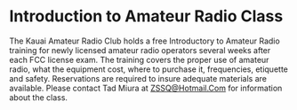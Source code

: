 # Introduction to Amateur Radio Class

The Kauai Amateur Radio Club holds a free Introductory to Amateur Radio training for newly licensed amateur radio operators several weeks after each FCC license exam.  The training covers the proper use of amateur radio, what the equipment cost, where to purchase it, frequencies, etiquette and safety.  Reservations are required to insure adequate materials are available.  Please contact Tad Miura at ZSSQ@Hotmail.Com for information about the class.
